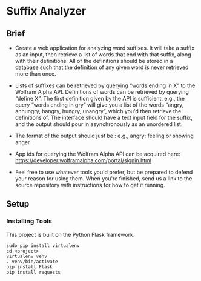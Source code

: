 # Suffix Analyzer

## Brief

* Create a web application for analyzing word suffixes. It will take a suffix as an input, then retrieve a list of words that end with that suffix, along with their definitions. All of the definitions should be stored in a database such that the definition of any given word is never retrieved more than once.

* Lists of suffixes can be retrieved by querying “words ending in X” to the Wolfram Alpha API. Definitions of words can be retrieved by querying “define X”. The first definition given by the API is sufficient.
e.g., the query “words ending in gry” will give you a list of the words “angry, anhungry, hangry, hungry, unangry”, which you'd then retrieve the definitions of.
The interface should have a text input field for the suffix, and the output should pour in asynchronously as an unordered list.

* The format of the output should just be <word>: <definition>
e.g., angry: feeling or showing anger

* App ids for querying the Wolfram Alpha API can be acquired here: https://developer.wolframalpha.com/portal/signin.html

* Feel free to use whatever tools you'd prefer, but be prepared to defend your reason for using them. When you're finished, send us a link to the source repository with instructions for how to get it running.

## Setup

### Installing Tools

This project is built on the Python Flask framework.

```
sudo pip install virtualenv
cd <project>
virtualenv venv
. venv/bin/activate
pip install Flask
pip install requests
```

